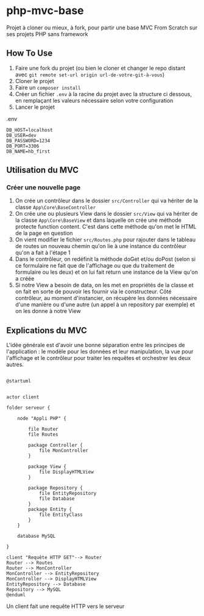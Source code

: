 # php-mvc-base

Projet à cloner ou mieux, à fork, pour partir une base MVC From Scratch sur ses projets PHP sans framework


## How To Use
1. Faire une fork du projet (ou bien le cloner et changer le repo distant avec `git remote set-url origin url-de-votre-git-à-vous`)
2. Cloner le projet
3. Faire un `composer install`
4. Créer un fichier `.env` à la racine du projet avec la structure ci dessous, en remplaçant les valeurs nécessaire selon votre configuration
5. Lancer le projet 

.env
```
DB_HOST=localhost
DB_USER=dev
DB_PASSWORD=1234
DB_PORT=3306
DB_NAME=hb_first
```

## Utilisation du MVC

### Créer une nouvelle page
1. On crée un contrôleur dans le dossier `src/Controller` qui va hériter de la classe `App\Core\BaseController`
2. On crée une ou plusieurs View dans le dossier `src/View` qui va hériter de la classe `App\Core\BaseView` et dans laquelle on crée une méthode protecte function content. C'est dans cette méthode qu'on met le HTML de la page en question
3. On vient modifier le fichier `src/Routes.php` pour rajouter dans le tableau de routes un nouveau chemin qu'on lie à une instance du contrôleur qu'on a fait à l'étape 1
4. Dans le contrôleur, on redéfinit la méthode doGet et/ou doPost (selon si ce formulaire ne fait que de l'affichage ou que du traitement de formulaire ou les deux) et on lui fait return une instance de la View qu'on a créée
5. Si notre View a besoin de data, on les met en propriétés de la classe et on fait en sorte de pouvoir les fournir via le constructeur. Côté contrôleur, au moment d'instancier, on récupère les données nécessaire d'une manière ou d'une autre (un appel à un repository par exemple) et on les donne à notre View


## Explications du MVC
L'idée générale est d'avoir une bonne séparation entre les principes de l'application : le modèle pour les données et leur manipulation, la vue pour l'affichage et le contrôleur pour traiter les requêtes et orchestrer les deux autres.


```plantuml

@startuml


actor client

folder serveur {
    
    node "Appli PHP" {
    
        file Router
        file Routes
        
        package Controller {
            file MonController
        }
        
        package View {
            file DisplayHTMLView
        }
        
        package Repository {
            file EntityRepository
            file Database
        }
        package Entity {
            file EntityClass
        }
    }
    
    database MySQL 

}

client "Requête HTTP GET"--> Router
Router --> Routes
Router --> MonController
MonController --> EntityRepository
MonController --> DisplayHTMLView
EntityRepository --> Database
Repository --> MySQL
@enduml
```

Un client fait une requête HTTP vers le serveur